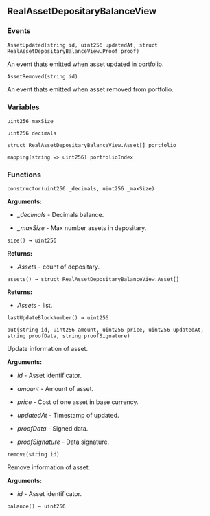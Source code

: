 ## RealAssetDepositaryBalanceView





### Events
```solidity
AssetUpdated(string id, uint256 updatedAt, struct RealAssetDepositaryBalanceView.Proof proof)
```

An event thats emitted when asset updated in portfolio.



```solidity
AssetRemoved(string id)
```

An event thats emitted when asset removed from portfolio.




### Variables
```solidity
uint256 maxSize
```

```solidity
uint256 decimals
```

```solidity
struct RealAssetDepositaryBalanceView.Asset[] portfolio
```

```solidity
mapping(string => uint256) portfolioIndex
```


### Functions
```solidity
constructor(uint256 _decimals, uint256 _maxSize)
```





**Arguments:**
- *_decimals* - Decimals balance.

- *_maxSize* - Max number assets in depositary.

```solidity
size() → uint256
```





**Returns:**
- *Assets* - count of depositary.

```solidity
assets() → struct RealAssetDepositaryBalanceView.Asset[]
```





**Returns:**
- *Assets* - list.

```solidity
lastUpdateBlockNumber() → uint256
```





```solidity
put(string id, uint256 amount, uint256 price, uint256 updatedAt, string proofData, string proofSignature)
```

Update information of asset.




**Arguments:**
- *id* - Asset identificator.

- *amount* - Amount of asset.

- *price* - Cost of one asset in base currency.

- *updatedAt* - Timestamp of updated.

- *proofData* - Signed data.

- *proofSignature* - Data signature.

```solidity
remove(string id)
```

Remove information of asset.




**Arguments:**
- *id* - Asset identificator.

```solidity
balance() → uint256
```





